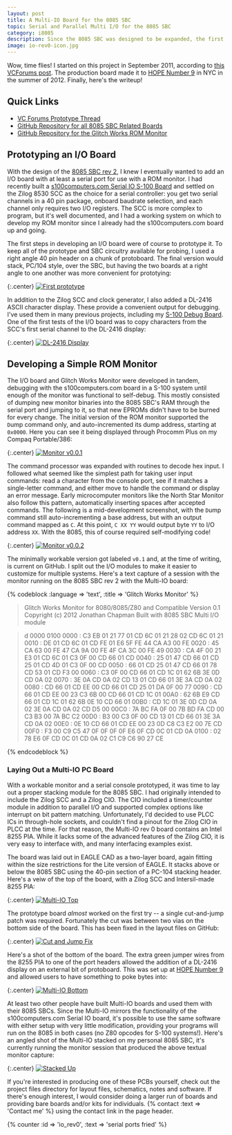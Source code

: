 ```yaml
---
layout: post
title: A Multi-IO Board for the 8085 SBC
topic: Serial and Parallel Multi I/O for the 8085 SBC
category: i8085
description: Since the 8085 SBC was designed to be expanded, the first step was in building an I/O board. This board includes an Intel 8255 PIA for parallel I/O and Zilog 8530 SCC for dual serial channels. With the Glitch Works Monitor, it provides a basic, usable 8085 system.
image: io-rev0-icon.jpg
---
```


Wow, time flies! I started on this project in September 2011, according to [this VCForums post](http://www.vcfed.org/forum/showthread.php?27202-8085-SBC-Monitor-It-Begins!). The production board made it to [HOPE Number 9](http://www.hopenumbernine.net/) in NYC in the summer of 2012. Finally, here's the writeup!

## Quick Links

* [VC Forums Prototype Thread](http://www.vcfed.org/forum/showthread.php?27202-8085-SBC-Monitor-It-Begins!)
* [GitHub Repository for all 8085 SBC Related Boards](https://github.com/glitchwrks/8085_sbc)
* [GitHub Repository for the Glitch Works ROM Monitor](https://github.com/chapmajs/glitchworks_monitor)

## Prototyping an I/O Board

With the design of the [8085 SBC rev 2](/2011/10/29/sbc-rev-2), I knew I eventually wanted to add an I/O board with at least a serial port for use with a ROM monitor. I had recently built a [s100computers.com Serial IO S-100 Board](http://www.s100computers.com/My%20System%20Pages/Serial%20IO%20Board/Serial%20IO%20Board.htm) and settled on the Zilog 8530 SCC as the choice for a serial controller: you get two serial channels in a 40 pin package, onboard baudrate selection, and each channel only requires two I/O registers. The SCC is more complex to program, but it's well documented, and I had a working system on which to develop my ROM monitor since I already had the s100computers.com board up and going.

The first steps in developing an I/O board were of course to prototype it. To keep all of the prototype and SBC circuitry available for probing, I used a right angle 40 pin header on a chunk of protoboard. The final version would stack, PC/104 style, over the SBC, but having the two boards at a right angle to one another was more convenient for prototying:

{:.center}
[![First prototype](/images/i8085/io_rev0/scaled/prototype.jpg)](/images/i8085/io_rev0/prototype.jpg)

In addition to the Zilog SCC and clock generator, I also added a DL-2416 ASCII character display. These provide a convenient output for debugging. I've used them in many previous projects, including my [S-100 Debug Board](/2011/09/01/debug-board). One of the first tests of the I/O board was to copy characters from the SCC's first serial channel to the DL-2416 display:

{:.center}
[![DL-2416 Display](/images/i8085/io_rev0/scaled/8085output.jpg)](/images/i8085/io_rev0/8085output.jpg)

## Developing a Simple ROM Monitor

The I/O board and Glitch Works Monitor were developed in tandem, debugging with the s100computers.com board in a S-100 system until enough of the monitor was functional to self-debug. This mostly consisted of dumping new monitor binaries into the 8085 SBC's RAM through the serial port and jumping to it, so that new EPROMs didn't have to be burned for every change. The initial version of the ROM monitor supported the `D`ump command only, and auto-incremented its dump address, starting at `0x0000`. Here you can see it being displayed through Procomm Plus on my Compaq Portable/386:

{:.center}
[![Monitor v0.0.1](/images/i8085/io_rev0/scaled/monitor.jpg)](/images/i8085/io_rev0/monitor.jpg)

The command processor was expanded with routines to decode hex input. I followed what seemed like the simplest path for taking user input commands: read a character from the console port, see if it matches a single-letter command, and either move to handle the command or display an error message. Early microcomputer monitors like the North Star Monitor also follow this pattern, automatically inserting spaces after accepted commands. The following is a mid-development screenshot, with the `D`ump command still auto-incrementing a base address, but with an output command mapped as `C`. At this point, `C XX YY` would output byte `YY` to I/O address `XX`. With the 8085, this of course required self-modifying code!

{:.center}
[![Monitor v0.0.2](/images/i8085/io_rev0/scaled/monitor2.jpg)](/images/i8085/io_rev0/monitor2.jpg)

The minimally workable version got labeled `v0.1` and, at the time of writing, is current on GitHub. I split out the I/O modules to make it easier to customize for multiple systems. Here's a text capture of a session with the monitor running on the 8085 SBC rev 2 with the Multi-IO board:

{% codeblock :language => 'text', :title => 'Glitch Works Monitor' %}
>Glitch Works Monitor for 8080/8085/Z80 and Compatible
Version 0.1 Copyright (c) 2012 Jonathan Chapman
Built with 8085 SBC Multi I/O module

>d 0000 0100
0000 : C3 EB 01 21 77 01 CD 6C 01 21 28 02 CD 6C 01 21
0010 : DE 01 CD 6C 01 CD FE 01 E6 5F FE 44 CA A3 00 FE
0020 : 45 CA 63 00 FE 47 CA 9A 00 FE 4F CA 3C 00 FE 49
0030 : CA 4F 00 21 E3 01 CD 6C 01 C3 0F 00 CD 66 01 CD
0040 : 25 01 47 CD 66 01 CD 25 01 CD 4D 01 C3 0F 00 CD
0050 : 66 01 CD 25 01 47 CD 66 01 78 CD 53 01 CD F3 00
0060 : C3 0F 00 CD 66 01 CD 1C 01 62 6B 3E 0D CD 0A 02
0070 : 3E 0A CD 0A 02 CD 13 01 CD 66 01 3E 3A CD 0A 02
0080 : CD 66 01 CD EE 00 CD 66 01 CD 25 01 DA 0F 00 77
0090 : CD 66 01 CD EE 00 23 C3 6B 00 CD 66 01 CD 1C 01
00A0 : 62 6B E9 CD 66 01 CD 1C 01 62 6B 0E 10 CD 66 01
00B0 : CD 1C 01 3E 0D CD 0A 02 3E 0A CD 0A 02 CD D5 00
00C0 : 7A BC FA 0F 00 7B BD FA CD 00 C3 B3 00 7A BC C2
00D0 : B3 00 C3 0F 00 CD 13 01 CD 66 01 3E 3A CD 0A 02
00E0 : 0E 10 CD 66 01 CD EE 00 23 0D C8 C3 E2 00 7E CD
00F0 : F3 00 C9 C5 47 0F 0F 0F 0F E6 0F CD 0C 01 CD 0A
0100 : 02 78 E6 0F CD 0C 01 CD 0A 02 C1 C9 C6 90 27 CE

>
{% endcodeblock %}

### Laying Out a Multi-IO PC Board

With a workable monitor and a serial console prototyped, it was time to lay out a proper stacking module for the 8085 SBC. I had originally intended to include the Zilog SCC and a Zilog CIO. The CIO included a timer/counter module in addition to parallel I/O and supported complex options like interrupt on bit pattern matching. Unfortunately, I'd decided to use PLCC ICs in through-hole sockets, and couldn't find a pinout for the Zilog CIO in PLCC at the time. For that reason, the Multi-IO rev 0 board contains an Intel 8255 PIA. While it lacks some of the advanced features of the Zilog CIO, it is very easy to interface with, and many interfacing examples exist.

The board was laid out in EAGLE CAD as a two-layer board, again fitting within the size restrictions for the Lite version of EAGLE. It stacks above or below the 8085 SBC using the 40-pin section of a PC-104 stacking header. Here's a veiw of the top of the board, with a Zilog SCC and Intersil-made 8255 PIA:

{:.center}
[![Multi-IO Top](/images/i8085/io_rev0/scaled/top.jpg)](/images/i8085/io_rev0/top.jpg)

The prototype board *almost* worked on the first try -- a single cut-and-jump patch was required. Fortunately the cut was between two vias on the bottom side of the board. This has been fixed in the layout files on GitHub:

{:.center}
[![Cut and Jump Fix](/images/i8085/io_rev0/scaled/jumper_fix.jpg)](/images/i8085/io_rev0/jumper_fix.jpg)

Here's a shot of the bottom of the board. The extra green jumper wires from the 8255 PIA to one of the port headers allowed the addition of a DL-2416 display on an external bit of protoboard. This was set up at [HOPE Number 9](http://www.hopenumbernine.net/) and allowed users to have something to poke bytes into:

{:.center}
[![Multi-IO Bottom](/images/i8085/io_rev0/scaled/bottom.jpg)](/images/i8085/io_rev0/bottom.jpg)

At least two other people have built Multi-IO boards and used them with their 8085 SBCs. Since the Multi-IO mirrors the functionality of the s100computers.com Serial IO board, it's possible to use the same software with either setup with very little modification, providing your programs will run on the 8085 in both cases (no Z80 opcodes for S-100 systems!). Here's an angled shot of the Multi-IO stacked on my personal 8085 SBC, it's currently running the monitor session that produced the above textual monitor capture:

{:.center}
[![Stacked Up](/images/i8085/io_rev0/scaled/set_up.jpg)](/images/i8085/io_rev0/set_up.jpg)

If you're interested in producing one of these PCBs yourself, check out the project files directory for layout files, schematics, notes and software. If there's enough interest, I would consider doing a larger run of boards and providing bare boards and/or kits for individuals. {% contact :text => 'Contact me' %} using the contact link in the page header.

{% counter :id => 'io_rev0', :text => 'serial ports fried' %}
